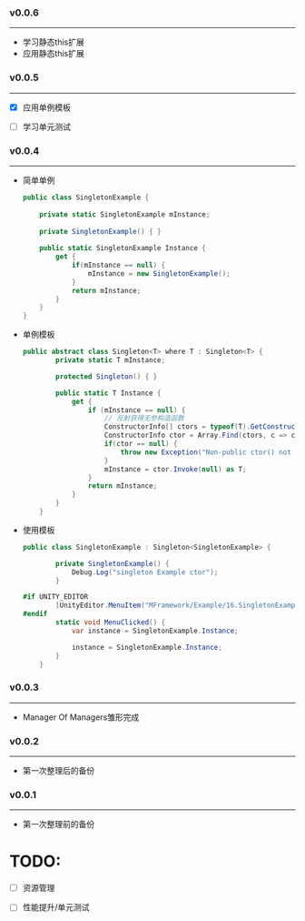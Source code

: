 ### v0.0.6

---

* 学习静态this扩展
* 应用静态this扩展

### v0.0.5

---

* [x] 应用单例模板

* [ ] 学习单元测试

### v0.0.4

---

* 简单单例

  ``` csharp
  public class SingletonExample {
      
      private static SingletonExample mInstance;
      
      private SingletonExample() { }
      
      public static SingletonExample Instance {
          get {
              if(mInstance == null) {
                  mInstance = new SingletonExample();
              }
              return mInstance;
          }
      }
  }
  
  ```

* 单例模板

  ```csharp
  public abstract class Singleton<T> where T : Singleton<T> {
          private static T mInstance;
  
          protected Singleton() { }
  
          public static T Instance {
              get {
                  if (mInstance == null) {
                      // 反射获得无参构造函数
                      ConstructorInfo[] ctors = typeof(T).GetConstructors(BindingFlags.Instance | BindingFlags.NonPublic);
                      ConstructorInfo ctor = Array.Find(ctors, c => c.GetParameters().Length == 0);
                      if(ctor == null) {
                          throw new Exception("Non-public ctor() not found!");
                      }
                      mInstance = ctor.Invoke(null) as T;
                  }
                  return mInstance;
              }
          }
      }
  ```

  

* 使用模板

  ```csharp
  public class SingletonExample : Singleton<SingletonExample> {
  
          private SingletonExample() {
              Debug.Log("singleton Example ctor");
          }
  
  #if UNITY_EDITOR
          [UnityEditor.MenuItem("MFramework/Example/16.SingletonExample", false, 16)]
  #endif
          static void MenuClicked() {
              var instance = SingletonExample.Instance;
  
              instance = SingletonExample.Instance;
          }
      }
  ```

  

### v0.0.3

---

* Manager Of Managers雏形完成

### v0.0.2

---

* 第一次整理后的备份

### v0.0.1

---

* 第一次整理前的备份





# TODO:

* [ ]  资源管理

* [ ]  性能提升/单元测试

  

